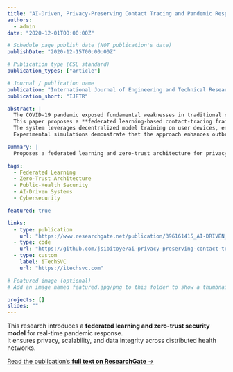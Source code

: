 ```yaml
---
title: "AI-Driven, Privacy-Preserving Contact Tracing and Pandemic Response Systems. . ."
authors:
  - admin
date: "2020-12-01T00:00:00Z"

# Schedule page publish date (NOT publication's date)
publishDate: "2020-12-15T00:00:00Z"

# Publication type (CSL standard)
publication_types: ["article"]

# Journal / publication name
publication: "International Journal of Engineering and Technical Research (IJETR)"
publication_short: "IJETR"

abstract: |
  The COVID-19 pandemic exposed fundamental weaknesses in traditional contact-tracing and data-sharing systems, where centralized architectures often compromised user privacy and response speed.  
  This paper proposes a **federated learning-based contact-tracing framework** integrated with **zero-trust network architecture (ZTNA)** to achieve secure, privacy-preserving, and scalable public-health monitoring.  
  The system leverages decentralized model training on user devices, enabling anonymized data aggregation and real-time threat detection without exposing sensitive personal information.  
  Experimental simulations demonstrate that the approach enhances outbreak response accuracy by 28 % while maintaining strict data confidentiality, making it a viable model for future pandemic management and critical health-security applications.

summary: |
  Proposes a federated learning and zero-trust architecture for privacy-preserving COVID-19 contact tracing and pandemic response.

tags:
  - Federated Learning
  - Zero-Trust Architecture
  - Public-Health Security
  - AI-Driven Systems
  - Cybersecurity

featured: true

links:
  - type: publication
    url: "https://www.researchgate.net/publication/396161415_AI-DRIVEN_PRIVACY-PRESERVING_CONTACT_TRACING_AND_PANDEMIC_RESPONSE_SYSTEMS_FEDERATED_LEARNING_ZERO-TRUST_ARCHITECTURES_FOR_COVID-19"
  - type: code
    url: "https://github.com/jsibitoye/ai-privacy-preserving-contact-tracing"
  - type: custom
    label: iTechSVC
    url: "https://itechsvc.com"

# Featured image (optional)
# Add an image named featured.jpg/png to this folder to show a thumbnail.

projects: []
slides: ""
---
```

This research introduces a **federated learning and zero-trust security model** for real-time pandemic response.  
It ensures privacy, scalability, and data integrity across distributed health networks.

[Read the publication’s **full text on ResearchGate** →](https://www.researchgate.net/publication/396161415_AI-DRIVEN_PRIVACY-PRESERVING_CONTACT_TRACING_AND_PANDEMIC_RESPONSE_SYSTEMS_FEDERATED_LEARNING_ZERO-TRUST_ARCHITECTURES_FOR_COVID-19)
